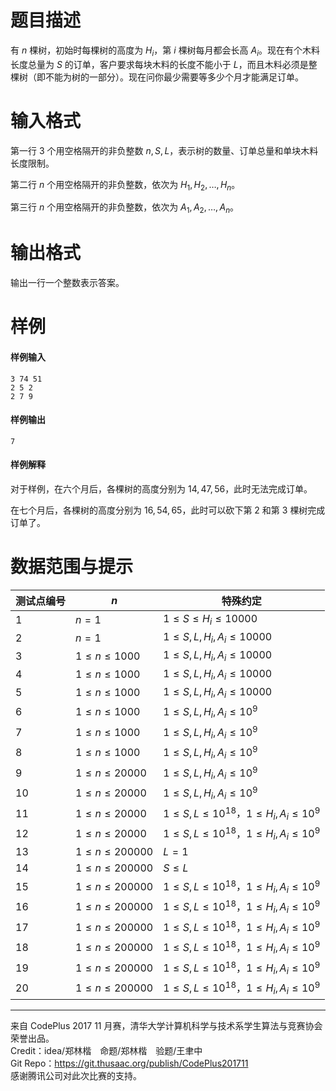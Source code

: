 
# 题目描述

有 $n$ 棵树，初始时每棵树的高度为 $H_i$，第 $i$ 棵树每月都会长高 $A_i$。现在有个木料长度总量为 $S$ 的订单，客户要求每块木料的长度不能小于 $L$，而且木料必须是整棵树（即不能为树的一部分）。现在问你最少需要等多少个月才能满足订单。

# 输入格式

第一行 $3$ 个用空格隔开的非负整数 $n,S,L$，表示树的数量、订单总量和单块木料长度限制。

第二行 $n$ 个用空格隔开的非负整数，依次为 $H_1,H_2,\dots ,H_n$。

第三行 $n$ 个用空格隔开的非负整数，依次为 $A_1,A_2,\dots ,A_n$。

# 输出格式

输出一行一个整数表示答案。

# 样例

#### 样例输入
```plain
3 74 51
2 5 2
2 7 9
```

#### 样例输出
```plain
7
```

#### 样例解释

对于样例，在六个月后，各棵树的高度分别为 $14,47,56$，此时无法完成订单。

在七个月后，各棵树的高度分别为 $16,54,65$，此时可以砍下第 $2$ 和第 $3$ 棵树完成订单了。

# 数据范围与提示

<!-- BEGIN: Migrated markdown table -->

| 测试点编号 | $n$ | 特殊约定 |
|-|-|-|
| 1 | $n = 1$ | $1 \leq S \leq H_i \leq 10000$ |
| 2 | $n = 1$ | $1 \leq S, L, H_i, A_i \leq 10000$ |
| 3 | $1 \leq n \leq 1000$ | $1 \leq S, L, H_i, A_i \leq 10000$ |
| 4 | $1 \leq n \leq 1000$ | $1 \leq S, L, H_i, A_i \leq 10000$ |
| 5 | $1 \leq n \leq 1000$ | $1 \leq S, L, H_i, A_i \leq 10000$ |
| 6 | $1 \leq n \leq 1000$ | $1 \leq S, L, H_i, A_i \leq 10^9$ |
| 7 | $1 \leq n \leq 1000$ | $1 \leq S, L, H_i, A_i \leq 10^9$ |
| 8 | $1 \leq n \leq 1000$ | $1 \leq S, L, H_i, A_i \leq 10^9$ |
| 9 | $1 \leq n \leq 20000$ | $1 \leq S, L, H_i, A_i \leq 10^9$ |
| 10 | $1 \leq n \leq 20000$ | $1 \leq S, L, H_i, A_i \leq 10^9$ |
| 11 | $1 \leq n \leq 20000$ | $1 \leq S, L \leq 10^{18}$，$1 \leq H_i, A_i \leq 10^9$ |
| 12 | $1 \leq n \leq 20000$ | $1 \leq S, L \leq 10^{18}$，$1 \leq H_i, A_i \leq 10^9$ |
| 13 | $1 \leq n \leq 200000$ | $L = 1$ |
| 14 | $1 \leq n \leq 200000$ | $S \leq L$ |
| 15 | $1 \leq n \leq 200000$ | $1 \leq S, L \leq 10^{18}$，$1 \leq H_i, A_i \leq 10^9$ |
| 16 | $1 \leq n \leq 200000$ | $1 \leq S, L \leq 10^{18}$，$1 \leq H_i, A_i \leq 10^9$ |
| 17 | $1 \leq n \leq 200000$ | $1 \leq S, L \leq 10^{18}$，$1 \leq H_i, A_i \leq 10^9$ |
| 18 | $1 \leq n \leq 200000$ | $1 \leq S, L \leq 10^{18}$，$1 \leq H_i, A_i \leq 10^9$ |
| 19 | $1 \leq n \leq 200000$ | $1 \leq S, L \leq 10^{18}$，$1 \leq H_i, A_i \leq 10^9$ |
| 20 | $1 \leq n \leq 200000$ | $1 \leq S, L \leq 10^{18}$，$1 \leq H_i, A_i \leq 10^9$ |

<!-- Migrated from original HTML table:
<table class='ui center aligned celled table'>
<thead>
  <tr>
    <th>测试点编号</th>
    <th>$n$ </th>
    <th>特殊约定</th>
  </tr>
</thead>
<tbody>
  <tr>
    <td>1</td>
    <td rowspan='2'>$n = 1$ </td>
    <td>$1 \leq S \leq H_i \leq 10000$ </td>
  </tr>
  <tr>
    <td>2</td>
    <td rowspan='4'>$1 \leq S, L, H_i, A_i \leq 10000$ </td>
  </tr>
  <tr>
    <td>3</td>
    <td rowspan='6'>$1 \leq n \leq 1000$ </td>
  </tr>
  <tr>
    <td>4</td>
  </tr>
  <tr>
    <td>5</td>
  </tr>
  <tr>
    <td>6</td>
    <td rowspan='5'>$1 \leq S, L, H_i, A_i \leq 10^9$ </td>
  </tr>
  <tr>
    <td>7</td>
  </tr>
  <tr>
    <td>8</td>
  </tr>
  <tr>
    <td>9</td>
    <td rowspan='4'>$1 \leq n \leq 20000$ </td>
  </tr>
  <tr>
    <td>10</td>
  </tr>
  <tr>
    <td>11</td>
    <td rowspan='2'>$1 \leq S, L \leq 10^{18}$，$1 \leq H_i, A_i \leq 10^9$ </td>
  </tr>
  <tr>
    <td>12</td>
  </tr>
  <tr>
    <td>13</td>
    <td rowspan='8'>$1 \leq n \leq 200000$ </td>
    <td>$L = 1$ </td>
  </tr>
  <tr>
    <td>14</td>
    <td>$S \leq L$ </td>
  </tr>
  <tr>
    <td>15</td>
    <td rowspan='6'>$1 \leq S, L \leq 10^{18}$，$1 \leq H_i, A_i \leq 10^9$ </td>
  </tr>
  <tr>
    <td>16</td>
  </tr>
  <tr>
    <td>17</td>
  </tr>
  <tr>
    <td>18</td>
  </tr>
  <tr>
    <td>19</td>
  </tr>
  <tr>
    <td>20</td>
  </tr>
</tbody>
</table>
-->

<!-- END: Migrated markdown table -->

<hr style='color: #ddd; margin-bottom: 1em'>

来自 CodePlus 2017 11 月赛，清华大学计算机科学与技术系学生算法与竞赛协会 荣誉出品。  
Credit：idea/郑林楷　命题/郑林楷　验题/王聿中  
Git Repo：https://git.thusaac.org/publish/CodePlus201711  
感谢腾讯公司对此次比赛的支持。

